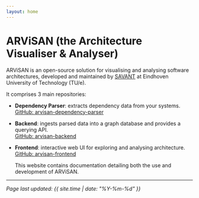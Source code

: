 ```yaml
---
layout: home
---
```


# ARViSAN (the Architecture Visualiser & Analyser)

ARViSAN is an open-source solution for visualising and analysing software architectures, developed and maintained by [SAVANT](https://software-analytics-visualisation-team.github.io/savant/) at Eindhoven University of Technology (TU/e).

It comprises 3 main repositories:

- **Dependency Parser**: extracts dependency data from your systems.  
  [GitHub: arvisan-dependency-parser](https://github.com/Software-Analytics-Visualisation-Team/arvisan-dependency-parser)

- **Backend**: ingests parsed data into a graph database and provides a querying API.  
  [GitHub: arvisan-backend](https://github.com/Software-Analytics-Visualisation-Team/arvisan-backend)

- **Frontend**: interactive web UI for exploring and analysing architecture.  
  [GitHub: arvisan-frontend](https://github.com/Software-Analytics-Visualisation-Team/arvisan-frontend)


  This website contains documentation detailing both the use and development of ARViSAN.

---

*Page last updated: {{ site.time | date: "%Y-%m-%d" }}*
